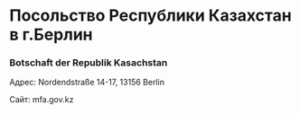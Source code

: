 # Посольство Республики Казахстан в г.Берлин

### Botschaft der Republik Kasachstan

Адрес: Nordendstraße 14-17, 13156 Berlin

Сайт: mfa.gov.kz